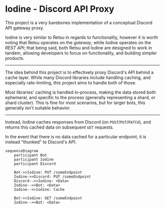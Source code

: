 # Iodine - Discord API Proxy
This project is a very barebones implementation of a conceptual Discord API gateway proxy.

Iodine is very similar to Retsu in regards to functionality, however it is worth noting that Retsu
operates on the *gateway*, while Iodine operates on the *REST API*; that being said, both Retsu and Iodine
are designed to work in tandem, allowing developers to focus on functionality, and building simpler products. 

---

The idea behind this project is to effectively proxy Discord's API behind a cache layer.
While many Discord libraries include handling caching, and especially rate-limiting, this project aims to handle both of those.

Most libraries' caching is handled in-process, making the data stored both ephemeral, and specific to the process 
(generally representing a shard, or shard cluster). This is fine for most scenarios, but for larger bots, this generally isn't suitable
behavior.

---
Instead, Iodine caches responses from Discord (on `POST`/`PUT`/`PATCH`), and returns this cached data on subsequent `GET` requests.

In the event that there is no data cached for a particular endpoint, it is instead "thunked" to Discord's API.

```mermaid
sequenceDiagram
    participant Bot
    participant Iodine
    participant Discord
    
    Bot->>Iodine: PUT /someEndpoint
    Iodine->>Discord: PUT /someEndpoint
    Discord-->>Iodine: <Data>
    Iodine-->>Bot: <Data>
    Iodine-->>Iodine: Cache

    Bot->>Iodine: GET /someEndpoint
    Iodine-->>Bot: <Data>

```